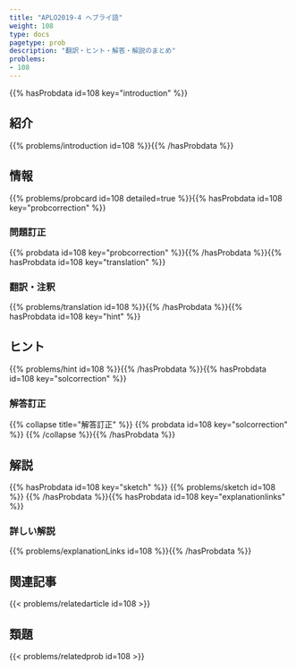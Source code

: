 ```yaml
---
title: "APLO2019-4 ヘブライ語"
weight: 108
type: docs
pagetype: prob
description: "翻訳・ヒント・解答・解説のまとめ"
problems: 
- 108
---
```


{{% hasProbdata id=108 key="introduction" %}}

## 紹介

{{% problems/introduction id=108 %}}{{% /hasProbdata %}}

## 情報

{{% problems/probcard id=108 detailed=true %}}{{% hasProbdata id=108 key="probcorrection" %}}

### 問題訂正

{{% probdata id=108 key="probcorrection" %}}{{% /hasProbdata %}}{{% hasProbdata id=108 key="translation" %}}

### 翻訳・注釈

{{% problems/translation id=108 %}}{{% /hasProbdata %}}{{% hasProbdata id=108 key="hint" %}}

## ヒント

{{% problems/hint id=108 %}}{{% /hasProbdata %}}{{% hasProbdata id=108 key="solcorrection" %}}

### 解答訂正

{{% collapse title="解答訂正" %}}
{{% probdata id=108 key="solcorrection" %}}
{{% /collapse %}}{{% /hasProbdata %}}

## 解説

{{% hasProbdata id=108 key="sketch" %}}
{{% problems/sketch id=108 %}}
{{% /hasProbdata %}}{{% hasProbdata id=108 key="explanationlinks" %}}

### 詳しい解説

{{% problems/explanationLinks id=108 %}}{{% /hasProbdata %}}

## 関連記事

{{< problems/relatedarticle id=108 >}}

## 類題

{{< problems/relatedprob id=108 >}}
